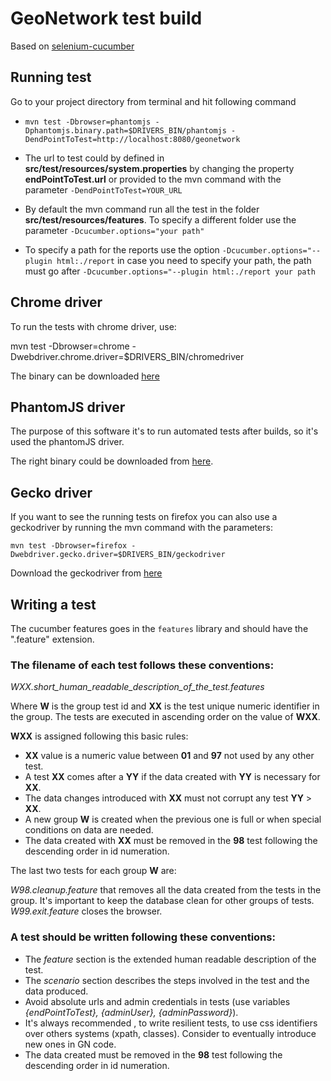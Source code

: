 # GeoNetwork test build


Based on [selenium-cucumber](https://github.com/selenium-cucumber/selenium-cucumber-java)


## Running test

Go to your project directory from terminal and hit following command

* `mvn test -Dbrowser=phantomjs -Dphantomjs.binary.path=$DRIVERS_BIN/phantomjs -DendPointToTest=http://localhost:8080/geonetwork`

* The url to test could by defined in **src/test/resources/system.properties** by changing the property **endPointToTest.url** or provided to the mvn command with the parameter `-DendPointToTest=YOUR_URL`

* By default the mvn command run all the test in the folder **src/test/resources/features**. To specify a different folder use the parameter `-Dcucumber.options="your path"`

* To specify a path for the reports use the option `-Dcucumber.options="--plugin html:./report` in case you need to specify your path, the path must go after `-Dcucumber.options="--plugin html:./report your path`

## Chrome driver

To run the tests with chrome driver, use:

mvn test -Dbrowser=chrome -Dwebdriver.chrome.driver=$DRIVERS_BIN/chromedriver

The binary can be downloaded [here](https://sites.google.com/a/chromium.org/chromedriver/downloads)


## PhantomJS driver

The purpose of this software it's to run automated tests after builds, so it's used the phantomJS driver. 

The right binary could be downloaded from [here](http://phantomjs.org).

## Gecko driver

If you want to see the running tests on firefox you can also use a geckodriver by running the mvn command with the parameters:

`mvn test -Dbrowser=firefox -Dwebdriver.gecko.driver=$DRIVERS_BIN/geckodriver`

Download the geckodriver from [here](https://github.com/mozilla/geckodriver/releases)


## Writing a test

The cucumber features goes in the `features` library and should have the ".feature" extension.

### The filename of each test follows these conventions:

*WXX.short_human_readable_description_of_the_test.features*

Where **W** is the group test id and **XX** is the test unique numeric identifier in the group. The tests are executed in ascending order on the value of **WXX**. 

**WXX** is assigned following this basic rules:

* **XX** value is a numeric value between **01** and **97** not used by any other test.
* A test **XX** comes after a **YY** if the data created with **YY** is necessary for **XX**. 
* The data changes introduced with **XX** must not corrupt any test **YY** > **XX**.
* A new group **W** is created when the previous one is full or when special conditions on data are needed.
* The data created with **XX** must be removed in the **98** test following the descending order in id numeration.

The last two tests for each group **W** are:

*W98.cleanup.feature* that removes all the data created from the tests in the group. It's important to keep the database clean for other groups of tests.
*W99.exit.feature* closes the browser.

### A test should be written following these conventions:

* The *feature* section is the extended human readable description of the test.
* The *scenario* section describes the steps involved in the test and the data produced.
* Avoid absolute urls and admin credentials in tests (use variables *{endPointToTest}, {adminUser}, {adminPassword}*). 
* It's always recommended , to write resilient tests, to use css identifiers over others systems (xpath, classes). Consider to eventually introduce new ones in GN code.
* The data created must be removed in the **98** test following the descending order in id numeration.


